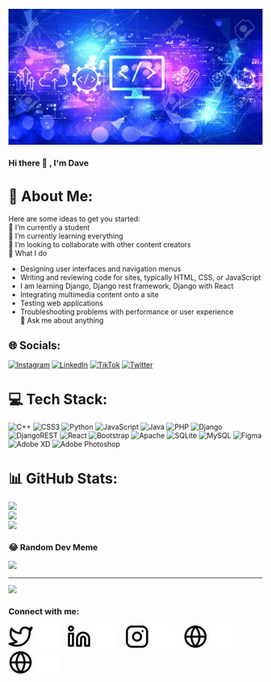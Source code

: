 ![Dawit Nigus](https://github.com/Dawit-Nigus/Dawit-Nigus/blob/main/img/istockphoto-1291971619-170667b.jpg)
### Hi there 👋 , I'm Dave
# 💫 About Me:
Here are some ideas to get you started: <br>
🔭 I’m currently a student <br>
🌱 I’m currently learning everything   <br>
👯 I’m looking to collaborate with other content creators   <br>
🤔 What I do  <br>    
- Designing user interfaces and navigation menus     
- Writing and reviewing code for sites, typically HTML, CSS, or JavaScript     
- I am learning Django, Django rest framework, Django with React       
- Integrating multimedia content onto a site     
- Testing web applications      
- Troubleshooting problems with performance or user experience<br> 
💬 Ask me about anything<br>


## 🌐 Socials:
[![Instagram](https://img.shields.io/badge/Instagram-%23E4405F.svg?logo=Instagram&logoColor=white)](https://instagram.com/dawit_nigus1) [![LinkedIn](https://img.shields.io/badge/LinkedIn-%230077B5.svg?logo=linkedin&logoColor=white)](https://linkedin.com/in/dawit-nigus-899847206) [![TikTok](https://img.shields.io/badge/TikTok-%23000000.svg?logo=TikTok&logoColor=white)](https://tiktok.com/@dawit_nigus) [![Twitter](https://img.shields.io/badge/Twitter-%231DA1F2.svg?logo=Twitter&logoColor=white)](https://twitter.com/davejr__) 

# 💻 Tech Stack:
![C++](https://img.shields.io/badge/c++-%2300599C.svg?style=for-the-badge&logo=c%2B%2B&logoColor=white) ![CSS3](https://img.shields.io/badge/css3-%231572B6.svg?style=for-the-badge&logo=css3&logoColor=white) ![Python](https://img.shields.io/badge/python-3670A0?style=for-the-badge&logo=python&logoColor=ffdd54) ![JavaScript](https://img.shields.io/badge/javascript-%23323330.svg?style=for-the-badge&logo=javascript&logoColor=%23F7DF1E) ![Java](https://img.shields.io/badge/java-%23ED8B00.svg?style=for-the-badge&logo=java&logoColor=white) ![PHP](https://img.shields.io/badge/php-%23777BB4.svg?style=for-the-badge&logo=php&logoColor=white) ![Django](https://img.shields.io/badge/django-%23092E20.svg?style=for-the-badge&logo=django&logoColor=white) ![DjangoREST](https://img.shields.io/badge/DJANGO-REST-ff1709?style=for-the-badge&logo=django&logoColor=white&color=ff1709&labelColor=gray) ![React](https://img.shields.io/badge/react-%2320232a.svg?style=for-the-badge&logo=react&logoColor=%2361DAFB) ![Bootstrap](https://img.shields.io/badge/bootstrap-%23563D7C.svg?style=for-the-badge&logo=bootstrap&logoColor=white) ![Apache](https://img.shields.io/badge/apache-%23D42029.svg?style=for-the-badge&logo=apache&logoColor=white) ![SQLite](https://img.shields.io/badge/sqlite-%2307405e.svg?style=for-the-badge&logo=sqlite&logoColor=white) ![MySQL](https://img.shields.io/badge/mysql-%2300f.svg?style=for-the-badge&logo=mysql&logoColor=white) 	![Figma](https://img.shields.io/badge/figma-%23F24E1E.svg?style=for-the-badge&logo=figma&logoColor=white) ![Adobe XD](https://img.shields.io/badge/Adobe%20XD-470137?style=for-the-badge&logo=Adobe%20XD&logoColor=#FF61F6) ![Adobe Photoshop](https://img.shields.io/badge/adobephotoshop-%2331A8FF.svg?style=for-the-badge&logo=adobephotoshop&logoColor=white)
# 📊 GitHub Stats:
![](https://github-readme-stats.vercel.app/api?username=Dawit-Nigus&theme=dark&hide_border=false&include_all_commits=false&count_private=false)<br/>
![](https://github-readme-streak-stats.herokuapp.com/?user=Dawit-Nigus&theme=dark&hide_border=false)<br/>
![](https://github-readme-stats.vercel.app/api/top-langs/?username=Dawit-Nigus&theme=dark&hide_border=false&include_all_commits=false&count_private=false&layout=compact)

### 😂 Random Dev Meme
<img src="https://dev-meme.herokuapp.com/" width="512px"/>

---
[![](https://visitcount.itsvg.in/api?id=Dawit-Nigus&label=Profile%20Views&icon=5&pretty=false)](https://visitcount.itsvg.in)


### Connect with me:

[![website](./img/twitter-light.svg)](https://twitter.com/davejr__#gh-light-mode-only)
[![website](./img/twitter-dark.svg)](https://twitter.com/davejr__#gh-dark-mode-only)
&nbsp;&nbsp;
[![website](./img/linkedin-light.svg)](https://https://www.linkedin.com/in/dawit-nigus-899847206/#gh-light-mode-only)
[![website](./img/linkedin-dark.svg)](https://www.linkedin.com/in/dawit-nigus-899847206/#gh-dark-mode-only)
&nbsp;&nbsp;
[![website](./img/instagram-light.svg)](https://www.instagram.com/dawit_nigus1#gh-light-mode-only)
[![website](./img/instagram-dark.svg)](https://www.instagram.com/dawit_nigus1#gh-dark-mode-only)
&nbsp;&nbsp;
[![website](./img/globe-light.svg)](https://dawit-nigus.github.io/#gh-light-mode-only)
[![website](./img/globe-dark.svg)](https://dawit-nigus.github.io/#gh-dark-mode-only)
&nbsp;&nbsp;
[![website](./img/globe-light.svg)](https://dawitnigus-portfolio.herokuapp.com/#gh-light-mode-only)
[![website](./img/globe-dark.svg)](https://dawitnigus-portfolio.herokuapp.com/#gh-dark-mode-only)
